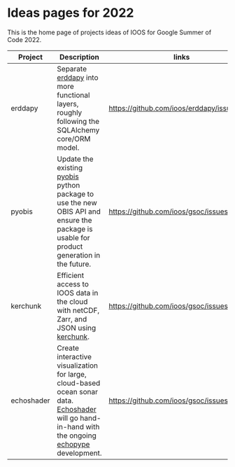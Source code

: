 # Ideas pages for 2022

This is the home page of projects ideas of IOOS for Google Summer of Code 2022.

|**Project** |**Description**|**links**| **hours** |
|------------|---------------|---------|-----------|
| erddapy    | Separate [erddapy](https://github.com/ioos/erddapy) into more functional layers, roughly following the SQLAlchemy core/ORM model.                                                                                                | https://github.com/ioos/erddapy/issues/228 | 175  or 350  |
| pyobis     | Update the existing [pyobis](https://github.com/iobis/pyobis) python package to use the new OBIS API and ensure the package is usable for product generation in the future.                                                      | https://github.com/ioos/gsoc/issues/15     | 175  or 350  |
| kerchunk   | Efficient access to IOOS data in the cloud with netCDF, Zarr, and JSON using [kerchunk](https://fsspec.github.io/kerchunk/).                                                                                                     | https://github.com/ioos/gsoc/issues/14     | 175  or 350  |
| echoshader | Create interactive visualization for large, cloud-based ocean sonar data. [Echoshader](https://github.com/OSOceanAcoustics/echoshader) will go hand-in-hand with the ongoing [echopype](https://github.com/OSOceanAcoustics/echopype) development. | https://github.com/ioos/gsoc/issues/16     | 175 or 350  |

